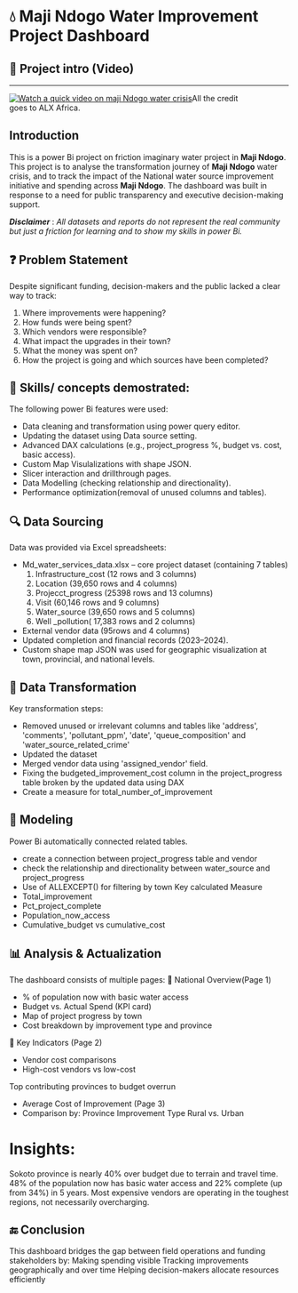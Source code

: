 # 💧 Maji Ndogo Water Improvement Project Dashboard

## 🎥 Project intro (Video)
---
[![Watch a quick video on maji Ndogo water crisis](https://img.youtube.com/vi/tEWnInICDHU/0.jpg)](https://youtu.be/tEWnInICDHU)All the credit goes to ALX Africa.

## Introduction
This is a power Bi project on friction imaginary water project in **Maji Ndogo**.
This project is to analyse the transformation journey of **Maji Ndogo** water crisis, and to track the impact of the National water source improvement initiative and spending across **Maji Ndogo**.
The dashboard was built in response to a need for public transparency and executive decision-making support.

**_Disclaimer_** : _All datasets and reports do not represent the real community but just a friction for learning and to show my skills in power Bi._

## ❓ Problem Statement
Despite significant funding, decision-makers and the public lacked a clear way to track:
1.  Where improvements were happening?
2.  How funds were being spent?
3.  Which vendors were responsible?
4.  What impact the upgrades in their town?
5.  What the money was spent on?
6.  How the project is going and which sources have been completed?

## 🧠 Skills/ concepts demostrated:
The following power Bi features were used:
- Data cleaning and transformation using power query editor.
- Updating the dataset using Data source setting.
- Advanced DAX calculations (e.g., project_progress %, budget vs. cost, basic access).
- Custom Map Visulalizations with shape JSON.
- Slicer interaction and drillthrough pages.
- Data Modelling (checking relationship and directionality).
- Performance optimization(removal of unused columns and tables).

 ## 🔍 Data Sourcing
  Data was provided via Excel spreadsheets:
 - Md_water_services_data.xlsx – core project dataset (containing 7 tables)
   1. Infrastructure_cost (12 rows and 3 columns)
   2. Location (39,650 rows and 4 columns)
   3. Projecct_progress (25398 rows and 13 columns)
   4. Visit (60,146 rows and 9 columns)
   5. Water_source (39,650 rows and 5 columns)
   6. Well _pollution( 17,383 rows and 2 columns)
 - External vendor data (95rows and 4 columns)
 - Updated completion and financial records (2023–2024).
 - Custom shape map JSON was used for geographic visualization at town, provincial, and national levels.
   
 ## 🧹 Data Transformation
  Key transformation steps:
- Removed unused or irrelevant columns and tables like 'address', 'comments', 'pollutant_ppm', 'date', 'queue_composition' and 'water_source_related_crime'
- Updated the dataset
- Merged vendor data using 'assigned_vendor' field.
- Fixing the budgeted_improvement_cost column in the project_progress table broken by the updated data using DAX
- Create a measure for total_number_of_improvement
  
 ##  🧱 Modeling
 Power Bi automatically connected related tables. 
 - create a connection between project_progress table and vendor
 - check the relationship and directionality between water_source and project_progress
 - Use of ALLEXCEPT() for filtering by town
 Key calculated Measure
- Total_improvement
- Pct_project_complete
- Population_now_access
- Cumulative_budget vs cumulative_cost

 ##  📊 Analysis & Actualization
 The dashboard consists of multiple pages:
📍 National Overview(Page 1)
- % of population now with basic water access
- Budget vs. Actual Spend (KPI card)
- Map of project progress by town
- Cost breakdown by improvement type and province

📌 Key Indicators (Page 2)
 - Vendor cost comparisons
 - High-cost vendors vs low-cost

Top contributing provinces to budget overrun
- Average Cost of Improvement (Page 3)
- Comparison by:
  Province
  Improvement Type
  Rural vs. Urban

 # Insights:
Sokoto province is nearly 40% over budget due to terrain and travel time.
48% of the population now has basic water access and 22% complete (up from 34%) in 5 years.
Most expensive vendors are operating in the toughest regions, not necessarily overcharging.

## 🔚 Conclusion
This dashboard bridges the gap between field operations and funding stakeholders by:
Making spending visible
Tracking improvements geographically and over time
Helping decision-makers allocate resources efficiently

   

